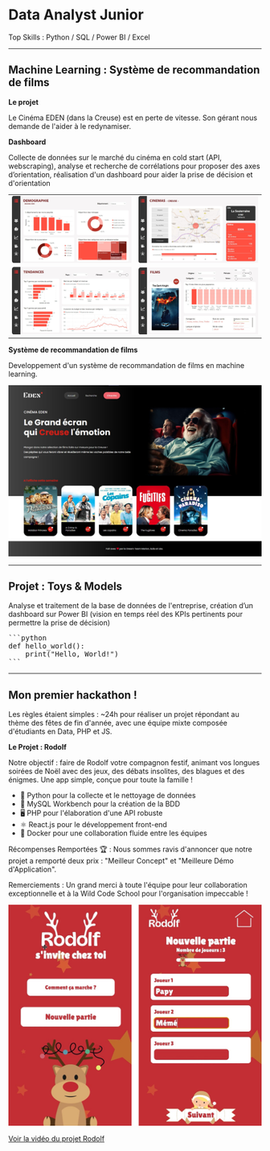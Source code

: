 # Data Analyst Junior
Top Skills : Python / SQL / Power BI / Excel

---

## Machine Learning : Système de recommandation de films 

**Le projet**

Le Cinéma EDEN (dans la Creuse) est en perte de vitesse. Son gérant nous demande de l'aider à le redynamiser.

**Dashboard**

Collecte de données sur le marché du cinéma en cold start (API, webscraping), analyse et recherche de corrélations pour proposer des axes d’orientation, réalisation 
d'un dashboard pour aider la prise de décision et d'orientation

<table style="border: none;">
  <tr style="border: none;">
    <td align="center">
      <img src="/assets/projet2-pagedemo.jpg" alt="Image 1" width="300"/>
    </td>
    <td align="center">
      <img src="/assets/projet2-pagecinemas.jpg" alt="Image 2" width="300"/>
    </td>
  </tr>
  <tr style="border: none;">
    <td align="center">
      <img src="/assets/projet2-pagetendances.jpg" alt="Image 3" width="300"/>
    </td>
    <td align="center">
      <img src="/assets/projet2-pagefilms.jpg" alt="Image 4" width="300"/>
    </td>
  </tr>
</table>

**Système de recommandation de films**

Developpement d'un système de recommandation de films en machine learning.

![App page d'accueil](/assets/EDENwebsite-accueil3.jpg)

---

## Projet : Toys & Models 
Analyse et traitement de la base de données de l'entreprise, création d’un dashboard sur Power BI (vision en temps réel des KPIs pertinents pour permettre la prise de décision)

<pre>
```python
def hello_world():
    print("Hello, World!")
```
</pre>

---

## Mon premier hackathon ! 

Les règles étaient simples : ~24h pour réaliser un projet répondant au thème des fêtes de fin d'année, avec une équipe mixte composée d'étudiants en Data, PHP et JS. 

**Le Projet : Rodolf** 

Notre objectif : faire de Rodolf votre compagnon festif, animant vos longues soirées de Noël avec des jeux, des débats insolites, des blagues et des énigmes. Une app simple, conçue pour toute la famille !

- 🐍 Python pour la collecte et le nettoyage de données
- 🐬 MySQL Workbench pour la création de la BDD
- 🖥️ PHP pour l'élaboration d'une API robuste
- ⚛️ React.js pour le développement front-end
- 🐳 Docker pour une collaboration fluide entre les équipes

Récompenses Remportées 🏆 : Nous sommes ravis d'annoncer que notre projet a remporté deux prix : "Meilleur Concept" et "Meilleure Démo d'Application".

Remerciements : Un grand merci à toute l'équipe pour leur collaboration exceptionnelle et à la Wild Code School pour l'organisation impeccable ! 

![Rodolp page 1](/assets/Rodolf.png)

[Voir la vidéo du projet Rodolf](/assets/AppRodolf.mov)



